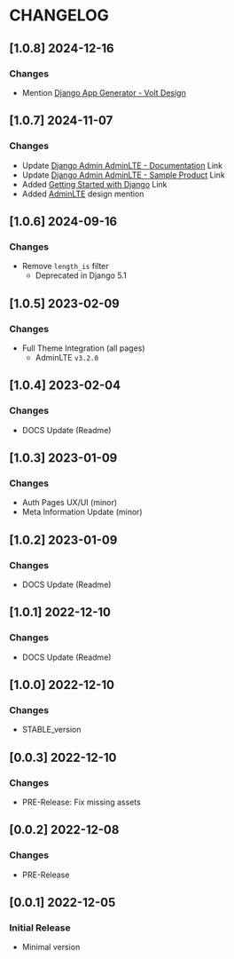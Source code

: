 # CHANGELOG

## [1.0.8] 2024-12-16
### Changes

- Mention [Django App Generator - Volt Design](https://app-generator.dev/tools/django-generator/volt/)

## [1.0.7] 2024-11-07
### Changes

- Update [Django Admin AdminLTE - Documentation](https://app-generator.dev/docs/products/django-libs/theme-adminlte.html) Link
- Update [Django Admin AdminLTE - Sample Product](https://app-generator.dev/product/adminlte/django/) Link
- Added [Getting Started with Django](https://app-generator.dev/docs/technologies/django/index.html) Link
- Added [AdminLTE](https://app-generator.dev/docs/templates/bootstrap/adminlte.html) design mention

## [1.0.6] 2024-09-16
### Changes

- Remove `length_is` filter
  - Deprecated in Django 5.1

## [1.0.5] 2023-02-09
### Changes

- Full Theme Integration (all pages)
  - AdminLTE `v3.2.0`

## [1.0.4] 2023-02-04
### Changes

- DOCS Update (Readme)

## [1.0.3] 2023-01-09
### Changes

- Auth Pages UX/UI (minor)
- Meta Information Update (minor)

## [1.0.2] 2023-01-09
### Changes

- DOCS Update (Readme)

## [1.0.1] 2022-12-10
### Changes

- DOCS Update (Readme)

## [1.0.0] 2022-12-10
### Changes

- STABLE_version

## [0.0.3] 2022-12-10
### Changes

- PRE-Release: Fix missing assets

## [0.0.2] 2022-12-08
### Changes

- PRE-Release

## [0.0.1] 2022-12-05
### Initial Release

- Minimal version
